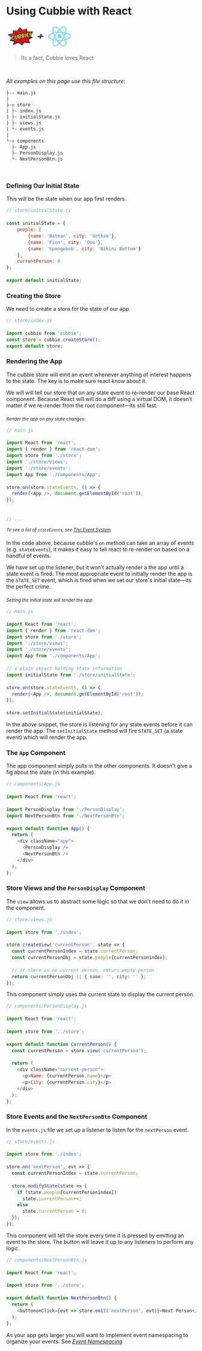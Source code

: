 # Using Cubbie with React

<img width="180" src="https://raw.githubusercontent.com/samueleaton/design/master/cubbie_plus_react.png">    

> Its a fact, Cubbie loves React 

<br />

*All examples on this page use this file structure:*

```
├-- main.js
|
├-┬ store
| ├- index.js
| ├- initialState.js
| ├- views.js
| └- events.js
|
└-┬ components
  ├- App.js
  ├- PersonDisplay.js
  └- NextPersonBtn.js
```

<br />

### Defining Our Initial State

This will be the state when our app first renders.

``` javascript
// store/initialState.js

const initialState = {
    people: [
        {name: 'Batman', city: 'Gotham'},
        {name: 'Finn', city: 'Ooo'},
        {name: 'Spongebob', city: 'Bikini Bottom'}
    ],
    currentPerson: 0
};

export default initialState;
```

### Creating the Store

We need to create a store for the state of our app.

``` javascript
// store/index.js

import cubbie from 'cubbie';
const store = cubbie.createStore();
export default store;
```

### Rendering the App

The cubbie store will emit an event whenever anything of interest happens to the state. The key is to make sure react know about it.  

We will will tell our store that on any state event to re-render our base React component. Because React will will do a diff using a virtual DOM, it doesn't matter if we re-render from the root component—its still fast.

<sub>*Render the app on any state changes:*</sub>

``` javascript
// main.js

import React from 'react';
import { render } from 'react-dom';
import store from './store';
import './store/views';
import './store/events';
import App from './components/App';

store.on(store.stateEvents, () => {
  render(<App />, document.getElementById('root'));
});


// ...

```


<sup>*To see a list of `stateEvents`, see [The Event System](event_system.md)*</sup>

In the code above, because cubbie's `on` method can take an array of events (e.g. `stateEvents`), it makes it easy to tell react to re-render on based on a handful of events.

We have set up the listener, but it won't actually render a the app until a state event is fired. The most appropriate event to initially render the app is the `STATE_SET` event, which is fired when we set our store's initial state—its the perfect crime.

<sub>*Setting the initial state will render the app:*</sub>

``` javascript
// main.js

import React from 'react';
import { render } from 'react-dom';
import store from './store';
import './store/views';
import './store/events';
import App from './components/App';

// a plain object holding state information
import initialState from './store/initialState'; 

store.on(store.stateEvents, () => {
  render(<App />, document.getElementById('root'));
});

store.setInitialState(initialState);
```

In the above snippet, the store is listening for any state events before it can render the app. The `setInitialState` method will fire `STATE_SET` (a state event) which will render the app.

### The `App` Component

The app component simply pulls in the other components. It doesn't give a fig about the state (in this example).

``` javascript
// components/App.js

import React from 'react';

import PersonDisplay from './PersonDisplay';
import NextPersonBtn from './NextPersonBtn';

export default function App() {
  return (
    <div className="app">
      <PersonDisplay />
      <NextPersonBtn />
    </div>
  );
};
```

### Store Views and the `PersonDisplay` Component

The `view` allows us to abstract some logic so that we don't need to do it in the component.

``` javascript
// store/views.js

import store from './index';

store.createView('currentPerson', state => {
  const currentPersonIndex = state.currentPerson;
  const currentPersonObj = state.people[currentPersonindex];
  
  // if there is no current person, return empty person 
  return currentPersonObj || { name: '', city: '' };
});
```

This component simply uses the current state to display the current person. 

``` javascript
// components/PersonDisplay.js

import React from 'react';

import store from '../store';

export default function CurrentPerson() {
  const currentPerson = store.view('currentPerson');

  return (
    <div className="current-person">
      <p>Name: {currentPerson.name}</p>
      <p>City: {currentPerson.city}</p>
    </div>
  );
};
```

### Store Events and the `NextPersonBtn` Component

In the `events.js` file we set up a listener to listen for the `nextPerson` event.

``` javascript
// store/events.js

import store from './index';

store.on('nextPerson', evt => {
  const currentPersonIndex = state.currentPerson;

  store.modifyState(state => {
    if (state.people[currentPersonindex])
      state.currentPerson++;
    else
      state.currentPerson = 0;
  });
});
```

This component will tell the store every time it is pressed by emitting an event to the store. The button will leave it up to any listeners to perform any logic.

``` javascript
// components/NextPersonBtn.js

import React from 'react';

import store from '../store';

export default function NextPersonBtn() {
  return (
    <buttononClick={evt => store.emit('nextPerson', evt)}>Next Person</button>
  );
};
```

As your app gets larger you will want to implement event namespacing to organize your events. See *[Event Namespacing](event_system.md#event-namespacing)*

